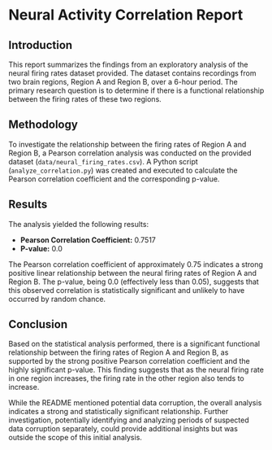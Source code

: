 # Neural Activity Correlation Report

## Introduction

This report summarizes the findings from an exploratory analysis of the neural firing rates dataset provided. The dataset contains recordings from two brain regions, Region A and Region B, over a 6-hour period. The primary research question is to determine if there is a functional relationship between the firing rates of these two regions.

## Methodology

To investigate the relationship between the firing rates of Region A and Region B, a Pearson correlation analysis was conducted on the provided dataset (`data/neural_firing_rates.csv`). A Python script (`analyze_correlation.py`) was created and executed to calculate the Pearson correlation coefficient and the corresponding p-value.

## Results

The analysis yielded the following results:

*   **Pearson Correlation Coefficient:** 0.7517
*   **P-value:** 0.0

The Pearson correlation coefficient of approximately 0.75 indicates a strong positive linear relationship between the neural firing rates of Region A and Region B. The p-value, being 0.0 (effectively less than 0.05), suggests that this observed correlation is statistically significant and unlikely to have occurred by random chance.

## Conclusion

Based on the statistical analysis performed, there is a significant functional relationship between the firing rates of Region A and Region B, as supported by the strong positive Pearson correlation coefficient and the highly significant p-value. This finding suggests that as the neural firing rate in one region increases, the firing rate in the other region also tends to increase.

While the README mentioned potential data corruption, the overall analysis indicates a strong and statistically significant relationship. Further investigation, potentially identifying and analyzing periods of suspected data corruption separately, could provide additional insights but was outside the scope of this initial analysis.
